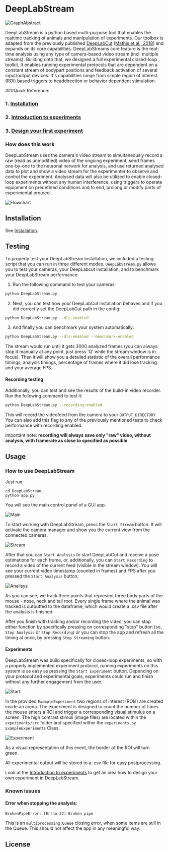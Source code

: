 # DeepLabStream
![GraphAbstract](docs/GraphAbstract.png)

DeepLabStream is a python based multi-purpose tool that enables the realtime tracking of animals and manipulation of experiments.
Our toolbox is adapted from the previously published [DeepLabCut](https://github.com/AlexEMG/DeepLabCut) ([Mathis et al., 2018](https://www.nature.com/articles/s41593-018-0209-y)] and expands on its core capabilities.
DeepLabStreams core feature is the real-time analysis using any type of camera-based video stream (incl. multiple streams).  Building onto that, we designed a full experimental closed-loop toolkit. It enables running experimental protocols that are dependent on a constant stream of bodypart positions and feedback activation of several input/output devices. It's capabilities range from simple region of interest (ROI) based triggers to headdirection or behavior dependent stimulation.

###Quick Reference:
 
 ### 1. [Installation](utils/Installation.md)
 
 ### 2. [Introduction to experiments](experiments/Introduction.md)
 
 ### 3. [Design your first experiment](experiments/MyFirstExperiment.md)
 
### How does this work

DeepLabStream uses the camera's video stream to simultaneously record a raw (read as unmodified) video of the ongoing experiment,
send frames one-by-one to the neuronal network for analysis, and use returned analysed data to plot and show a video stream for the experimenter to observe and control the experiment.
Analysed data will also be utilized to enable closed-loop experiments without any human interference, using triggers to operate equipment on predefined conditions
and to end, prolong or modify parts of experimental protocol.

![Flowchart](docs/flowchart2.png)

## Installation

See [Installation](utils/Installation.md).

## Testing

To properly test your DeepLabStream installation, we included a testing script that you can run in three different modes. ```DeepLabStream.py``` allows you to test your cameras, your DeepLabcut installation,
and to benchmark your DeepLabStream performance.

1. Run the following command to test your cameras:
```bash
python DeepLabStream.py
```

2. Next, you can test how your DeepLabCut installation behaves and if you did correctly set the DeepLabCut path in the config:
```bash
python DeepLabStream.py --dlc-enabled
```

3. And finally you can benchmark your system automatically:
```bash
python DeepLabStream.py --dlc-enabled --benchmark-enabled
```
The stream would run until it gets 3000 analyzed frames (you can always stop it manually at any point, just press 'Q' while the stream window is in focus). 
Then it will show you a detailed statistic of the overall performance timings, analysis timings, percentage of frames where it did lose tracking and your average FPS.
 
#### Recording testing

Additionally, you can test and see the results of the build-in video recorder. Run the following command to test it:
```bash
python DeepLabStream.py --recording-enabled
```

This will record the videofeed from the camera to your `OUTPUT_DIRECTORY`. You can also add this flag to any of the previously mentioned tests to check performance with recording enabled.

Important note: **recording will always save only "raw" video, without analysis, with framerate as close to specified as possible**


## Usage

### How to use DeepLabStream

Just run 
```
cd DeepLabStream
python app.py
``` 

You will see the main control panel of a GUI app.

![Main](docs/screen_gui.png)

To start working with DeepLabStream, press the `Start Stream` button. It will activate the camera manager and show you the current view from the connected cameras.

![Stream](docs/screen_stream.png)

After that you can `Start Analysis` to start DeepLabCut and receive a pose estimations for each frame, or, additionally, you can `Start Recording` to record a
video of the current feed (visible in the stream window). You will see your current video timestamp (counted in frames) and FPS after you pressed the `Start Analysis` button.

![Analisys](docs/screen_analysis.png)

As you can see, we track three points that represent three body parts of the mouse - nose, neck and tail root.
Every single frame where the animal was tracked is outputted to the dataframe, which would create a .csv file after the analysis is finished.

After you finish with tracking and/or recording the video, you can stop either function by specifically pressing on corresponding "stop" button
(so, `Stop Analysis` or `Stop Recording`) or you can stop the app and refresh all the timing at once, by pressing `Stop Streaming` button.

#### Experiments

DeepLabStream was build specifically for closed-loop experiments, so with a properly implemented experiment protocol, running experiments on this system is as easy as 
pressing the `Start Experiment` button. Depending on your protocol and experimental goals, experiments could run and finish without any further engagement from the user.

![Start](docs/screen_exp_start.png)

In the provided `ExampleExperiment` two regions of interest (ROIs) are created inside an arena. The experiment is designed to count the number of times the mouse enters a ROI and trigger a corresponding visual stimulus on a screen.
The high contrast stimuli (image files) are located within the `experiments/src` folder and specified within the `experiments.py` `ExampleExperiments` Class.

![Experiment](docs/screen_exp.png)

As a visual representation of this event, the border of the ROI will turn green.

All experimental output will be stored to a .csv file for easy postprocessing.

Look at the [Introduction to experiments](experiments/Introduction.md) to get an idea how to design your own experiment in DeepLabStream.

### Known issues

#### Error when stopping the analysis:
```
BrokenPipeError: [Errno 32] Broken pipe
```

This is an `multiprocessing.Queue` closing error, when some items are still in the Queue.
This should not affect the app in any meaningful way.



## License
